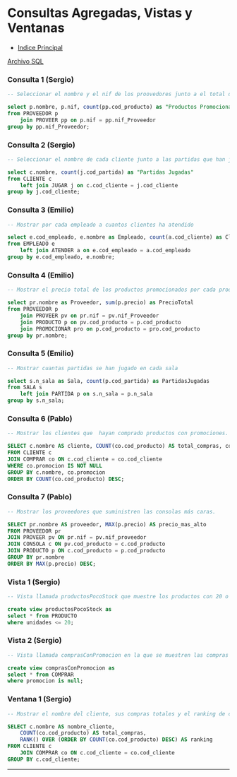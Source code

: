 # Consultas Agregadas, Vistas y Ventanas

- [Indice Principal](/README.md)

[Archivo SQL](https://github.com/Proyecto1K2024Grupo3/Proyecto_IntMod/blob/main/consultasAgregadas.sql)

### Consulta 1 (Sergio)

```sql
-- Seleccionar el nombre y el nif de los proovedores junto a el total de productos que provee.

select p.nombre, p.nif, count(pp.cod_producto) as "Productos Promocionados"
from PROVEEDOR p 
    join PROVEER pp on p.nif = pp.nif_Proveedor
group by pp.nif_Proveedor;
```

### Consulta 2 (Sergio)

```sql
-- Seleccionar el nombre de cada cliente junto a las partidas que han jugado, si no han jugado poner un 0

select c.nombre, count(j.cod_partida) as "Partidas Jugadas"
from CLIENTE c
    left join JUGAR j on c.cod_cliente = j.cod_cliente
group by j.cod_cliente;
```

### Consulta 3 (Emilio)

```sql
-- Mostrar por cada empleado a cuantos clientes ha atendido

select e.cod_empleado, e.nombre as Empleado, count(a.cod_cliente) as ClientesAtendidos
from EMPLEADO e
    left join ATENDER a on e.cod_empleado = a.cod_empleado
group by e.cod_empleado, e.nombre;

```

### Consulta 4 (Emilio)

```sql
-- Mostrar el precio total de los productos promocionados por cada proovedor junto al nombre de este

select pr.nombre as Proveedor, sum(p.precio) as PrecioTotal
from PROVEEDOR p
    join PROVEER pv on pr.nif = pv.nif_Proveedor
    join PRODUCTO p on pv.cod_producto = p.cod_producto
    join PROMOCIONAR pro on p.cod_producto = pro.cod_producto
group by pr.nombre;

```

### Consulta 5 (Emilio)

```sql
-- Mostrar cuantas partidas se han jugado en cada sala

select s.n_sala as Sala, count(p.cod_partida) as PartidasJugadas
from SALA s
    left join PARTIDA p on s.n_sala = p.n_sala
group by s.n_sala;

```

### Consulta 6 (Pablo)

```sql
-- Mostrar los clientes que  hayan comprado productos con promociones.

SELECT c.nombre AS cliente, COUNT(co.cod_producto) AS total_compras, co.promocion
FROM CLIENTE c
JOIN COMPRAR co ON c.cod_cliente = co.cod_cliente
WHERE co.promocion IS NOT NULL
GROUP BY c.nombre, co.promocion
ORDER BY COUNT(co.cod_producto) DESC;

```

### Consulta 7 (Pablo)

```sql
-- Mostrar los proveedores que suministren las consolas más caras.

SELECT pr.nombre AS proveedor, MAX(p.precio) AS precio_mas_alto
FROM PROVEEDOR pr
JOIN PROVEER pv ON pr.nif = pv.nif_proveedor
JOIN CONSOLA c ON pv.cod_producto = c.cod_producto
JOIN PRODUCTO p ON c.cod_producto = p.cod_producto
GROUP BY pr.nombre
ORDER BY MAX(p.precio) DESC;

```

### Vista 1 (Sergio)

```sql
-- Vista llamada productosPocoStock que muestre los productos con 20 o menos unidades

create view productosPocoStock as
select * from PRODUCTO
where unidades <= 20;
```

### Vista 2 (Sergio)

```sql
-- Vista llamada comprasConPromocion en la que se muestren las compras que se han realizado con promociones

create view comprasConPromocion as
select * from COMPRAR
where promocion is null;

```

### Ventana 1 (Sergio)

```sql
-- Mostrar el nombre del cliente, sus compras totales y el ranking de clientes por cantidad de compras.

SELECT c.nombre AS nombre_cliente,
    COUNT(co.cod_producto) AS total_compras,
    RANK() OVER (ORDER BY COUNT(co.cod_producto) DESC) AS ranking
FROM CLIENTE c
    JOIN COMPRAR co ON c.cod_cliente = co.cod_cliente
GROUP BY c.cod_cliente;

```
------